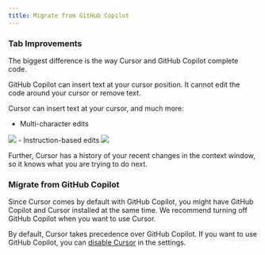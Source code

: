 ```yaml
---
title: Migrate from GitHub Copilot
---
```


### Tab Improvements

The biggest difference is the way Cursor and GitHub Copilot complete code.

GitHub Copilot can insert text at your cursor position. It cannot edit the code around your cursor or remove text.

Cursor can insert text at your cursor, and much more:
- Multi-character edits 
<Frame>
<img src="/images/cpp/multi-edit.png" />
</Frame>
- Instruction-based edits  
<Frame>
<img src="/images/cpp/instruct.png" />
</Frame>

Further, Cursor has a history of your recent changes in the context window, so it knows what you are trying to do next.

### Migrate from GitHub Copilot

Since Cursor comes by default with GitHub Copilot, you might have GitHub Copilot and Cursor installed at the same time. We recommend turning off GitHub Copilot when you want to use Cursor.

By default, Cursor takes precedence over GitHub Copilot. If you want to use GitHub Copilot, you can [disable Cursor](/tab/overview#copilot-settings) in the settings.
